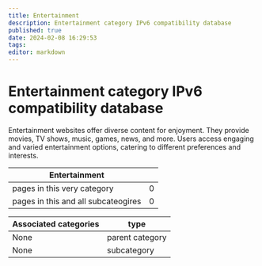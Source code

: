 ```yaml
---
title: Entertainment
description: Entertainment category IPv6 compatibility database
published: true
date: 2024-02-08 16:29:53 
tags:
editor: markdown
---
```


# Entertainment category IPv6 compatibility database


Entertainment websites offer diverse content for enjoyment. They provide movies, TV shows, music, games, news, and more. Users access engaging and varied entertainment options, catering to different preferences and interests.


| Entertainment   |   |
| - | - |
| pages in this very category | 0 |
| pages in this and all subcateogires | 0 |

| Associated categories | type |
| - | - |
| None | parent category |
| None | subcategory |
